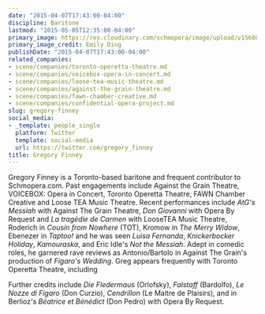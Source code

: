 ```yaml
---
date: "2015-04-07T17:43:00-04:00"
discipline: Baritone
lastmod: "2015-05-05T12:35:00-04:00"
primary_image: https://res.cloudinary.com/schmopera/image/upload/v1568079256/media/2019/09/GregFinney_ejypvj.jpg
primary_image_credit: Emily Ding
publishDate: "2015-04-07T17:43:00-04:00"
related_companies:
- scene/companies/toronto-operetta-theatre.md
- scene/companies/voicebox-opera-in-concert.md
- scene/companies/loose-tea-music-theatre.md
- scene/companies/against-the-grain-theatre.md
- scene/companies/fawn-chamber-creative.md
- scene/companies/confidential-opera-project.md
slug: gregory-finney
social_media:
- _template: people_single
  platform: Twitter
  template: social-media
  url: https://twitter.com/gregory_finney
title: Gregory Finney
---
```

Gregory Finney is a Toronto-based baritone and frequent contributor to Schmopera.com. Past engagements include Against the Grain Theatre, VOICEBOX: Opera in Concert, Toronto Operetta Theatre, FAWN Chamber Creative and Loose TEA Music Theatre. Recent performances include _AtG's Messiah_ with Against The Grain Theatre, _Don Giovanni_ with Opera By Request and _La tragédie de Carmen_ with LooseTEA Music Theatre, Roderich in _Cousin from Nowhere_ (TOT), Kromow in _The Merry Widow_, Ebenezer in _Taptoo!_ and he was seen _Luisa Fernanda_, _Knickerbocker Holiday_, _Kamouraska_, and Eric Idle's _Not the Messiah_. Adept in comedic roles, he garnered rave reviews as Antonio/Bartolo in Against The Grain's production of _Figaro's Wedding_. Greg appears frequently with Toronto Operetta Theatre, including

Further credits include *Die Fledermaus* (Orlofsky), *Falstaff* (Bardolfo), *Le Nozze di Figaro* (Don Curzio), *Cendrillon* (Le Maitre de Plaisirs), and in Berlioz's *Béatrice et Bénédict* (Don Pedro) with Opera By Request.